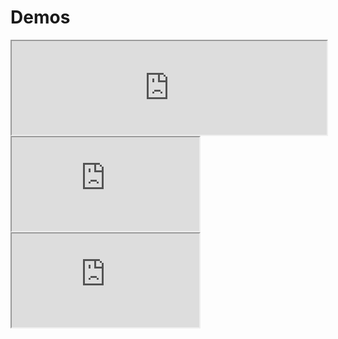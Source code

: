 # Demos

<div>
 <iframe width="100%" src="https://wg-romank.github.io/wasm-game-of-life/"></iframe>

 <iframe src="https://wg-romank.github.io/sands-of-rust/"></iframe>

 <iframe src="https://wg-romank.github.io/planet-es/"></iframe>
</div>
